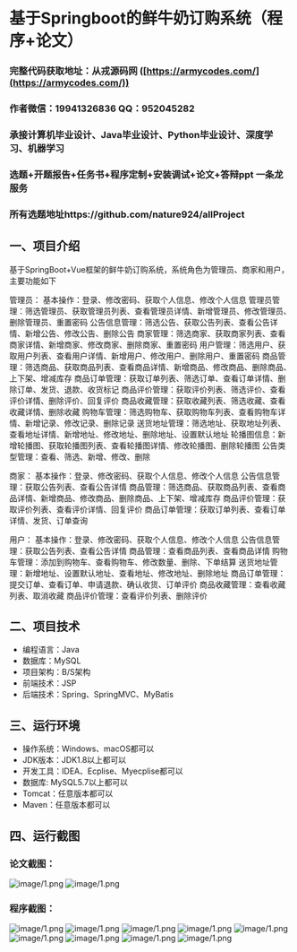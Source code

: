 基于Springboot的鲜牛奶订购系统（程序+论文）
=

### 完整代码获取地址：从戎源码网 ([https://armycodes.com/](https://armycodes.com/))
### 作者微信：19941326836  QQ：952045282 
### 承接计算机毕业设计、Java毕业设计、Python毕业设计、深度学习、机器学习
### 选题+开题报告+任务书+程序定制+安装调试+论文+答辩ppt 一条龙服务
### 所有选题地址https://github.com/nature924/allProject

一、项目介绍
---

基于SpringBoot+Vue框架的鲜牛奶订购系统，系统角色为管理员、商家和用户，主要功能如下

管理员：
基本操作：登录、修改密码、获取个人信息、修改个人信息
管理员管理：筛选管理员、获取管理员列表、查看管理员详情、新增管理员、修改管理员、删除管理员、重置密码
公告信息管理：筛选公告、获取公告列表、查看公告详情、新增公告、修改公告、删除公告
商家管理：筛选商家、获取商家列表、查看商家详情、新增商家、修改商家、删除商家、重置密码
用户管理：筛选用户、获取用户列表、查看用户详情、新增用户、修改用户、删除用户、重置密码
商品管理：筛选商品、获取商品列表、查看商品详情、新增商品、修改商品、删除商品、上下架、增减库存
商品订单管理：获取订单列表、筛选订单、查看订单详情、删除订单、发货、退款、收货标记
商品评价管理：获取评价列表、筛选评价、查看评价详情、删除评价、回复评价
商品收藏管理：获取收藏列表、筛选收藏、查看收藏详情、删除收藏
购物车管理：筛选购物车、获取购物车列表、查看购物车详情、新增记录、修改记录、删除记录
送货地址管理：筛选地址、获取地址列表、查看地址详情、新增地址、修改地址、删除地址、设置默认地址
轮播图信息：新增轮播图、获取轮播图列表、查看轮播图详情、修改轮播图、删除轮播图
公告类型管理：查看、筛选、新增、修改、删除

商家：
基本操作：登录、修改密码、获取个人信息、修改个人信息
公告信息管理：获取公告列表、查看公告详情
商品管理：筛选商品、获取商品列表、查看商品详情、新增商品、修改商品、删除商品、上下架、增减库存
商品评价管理：获取评价列表、查看评价详情、回复评价
商品订单管理：获取订单列表、查看订单详情、发货、订单查询

用户：
基本操作：登录、修改密码、获取个人信息、修改个人信息
公告信息管理：获取公告列表、查看公告详情
商品管理：查看商品列表、查看商品详情
购物车管理：添加到购物车、查看购物车、修改数量、删除、下单结算
送货地址管理：新增地址、设置默认地址、查看地址、修改地址、删除地址
商品订单管理：提交订单、查看订单、申请退款、确认收货、订单评价
商品收藏管理：查看收藏列表、取消收藏
商品评价管理：查看评价列表、删除评价


二、项目技术
---
- 编程语言：Java
- 数据库：MySQL
- 项目架构：B/S架构
- 前端技术：JSP
- 后端技术：Spring、SpringMVC、MyBatis

三、运行环境
---
- 操作系统：Windows、macOS都可以
- JDK版本：JDK1.8以上都可以
- 开发工具：IDEA、Ecplise、Myecplise都可以
- 数据库: MySQL5.7以上都可以
- Tomcat：任意版本都可以
- Maven：任意版本都可以

四、运行截图
---
### 论文截图：
![image/1.png](limage/1.png)
![image/1.png](limage/2.png)

### 程序截图：
![image/1.png](image/1.png)
![image/1.png](image/2.png)
![image/1.png](image/3.png)
![image/1.png](image/5.png)
![image/1.png](image/6.png)
![image/1.png](image/7.png)
![image/1.png](image/8.png)
![image/1.png](image/9.png)
![image/1.png](image/10.png)




